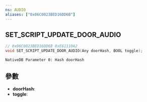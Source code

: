 ```yaml
---
ns: AUDIO
aliases: ["0x06C0023BED16DD6B"]
---
```

## SET_SCRIPT_UPDATE_DOOR_AUDIO

```c
// 0x06C0023BED16DD6B 0xE61110A2
void SET_SCRIPT_UPDATE_DOOR_AUDIO(Any doorHash, BOOL toggle);
```

```
NativeDB Parameter 0: Hash doorHash
```

## 參數
* **doorHash**: 
* **toggle**: 

